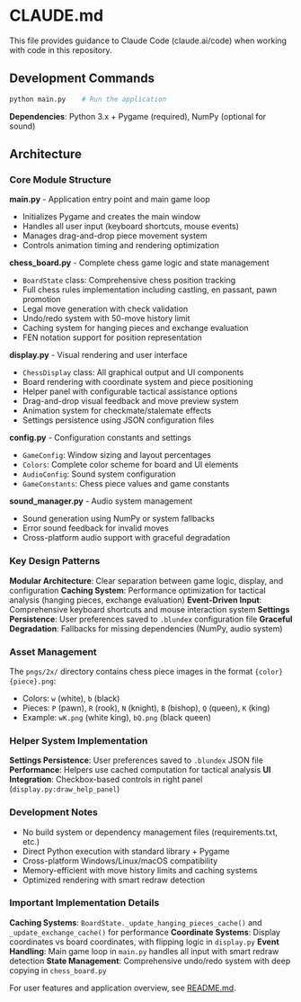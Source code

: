 # CLAUDE.md

This file provides guidance to Claude Code (claude.ai/code) when working with code in this repository.

## Development Commands

```bash
python main.py    # Run the application
```

**Dependencies**: Python 3.x + Pygame (required), NumPy (optional for sound)

## Architecture

### Core Module Structure

**main.py** - Application entry point and main game loop
- Initializes Pygame and creates the main window
- Handles all user input (keyboard shortcuts, mouse events)
- Manages drag-and-drop piece movement system
- Controls animation timing and rendering optimization

**chess_board.py** - Complete chess game logic and state management
- `BoardState` class: Comprehensive chess position tracking
- Full chess rules implementation including castling, en passant, pawn promotion
- Legal move generation with check validation
- Undo/redo system with 50-move history limit
- Caching system for hanging pieces and exchange evaluation
- FEN notation support for position representation

**display.py** - Visual rendering and user interface
- `ChessDisplay` class: All graphical output and UI components
- Board rendering with coordinate system and piece positioning
- Helper panel with configurable tactical assistance options
- Drag-and-drop visual feedback and move preview system
- Animation system for checkmate/stalemate effects
- Settings persistence using JSON configuration files

**config.py** - Configuration constants and settings
- `GameConfig`: Window sizing and layout percentages
- `Colors`: Complete color scheme for board and UI elements
- `AudioConfig`: Sound system configuration
- `GameConstants`: Chess piece values and game constants

**sound_manager.py** - Audio system management
- Sound generation using NumPy or system fallbacks
- Error sound feedback for invalid moves
- Cross-platform audio support with graceful degradation

### Key Design Patterns

**Modular Architecture**: Clear separation between game logic, display, and configuration
**Caching System**: Performance optimization for tactical analysis (hanging pieces, exchange evaluation)
**Event-Driven Input**: Comprehensive keyboard shortcuts and mouse interaction system
**Settings Persistence**: User preferences saved to `.blundex` configuration file
**Graceful Degradation**: Fallbacks for missing dependencies (NumPy, audio system)

### Asset Management

The `pngs/2x/` directory contains chess piece images in the format `{color}{piece}.png`:
- Colors: `w` (white), `b` (black)
- Pieces: `P` (pawn), `R` (rook), `N` (knight), `B` (bishop), `Q` (queen), `K` (king)
- Example: `wK.png` (white king), `bQ.png` (black queen)

### Helper System Implementation

**Settings Persistence**: User preferences saved to `.blundex` JSON file
**Performance**: Helpers use cached computation for tactical analysis
**UI Integration**: Checkbox-based controls in right panel (`display.py:draw_help_panel`)

### Development Notes

- No build system or dependency management files (requirements.txt, etc.)
- Direct Python execution with standard library + Pygame
- Cross-platform Windows/Linux/macOS compatibility
- Memory-efficient with move history limits and caching systems
- Optimized rendering with smart redraw detection

### Important Implementation Details

**Caching Systems**: `BoardState._update_hanging_pieces_cache()` and `_update_exchange_cache()` for performance
**Coordinate Systems**: Display coordinates vs board coordinates, with flipping logic in `display.py`
**Event Handling**: Main game loop in `main.py` handles all input with smart redraw detection
**State Management**: Comprehensive undo/redo system with deep copying in `chess_board.py`

For user features and application overview, see [README.md](README.md).